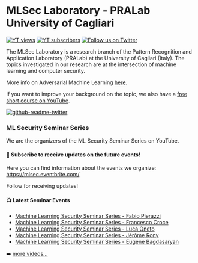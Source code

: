 # MLSec Laboratory - PRALab University of Cagliari

 [![YT views](https://img.shields.io/youtube/channel/views/UCfLweXOMiUVt0VUfBax1cRw?style=for-the-badge)](https://www.youtube.com/channel/UCfLweXOMiUVt0VUfBax1cRw?sub_confirmation=1)
 [![YT subscribers](https://img.shields.io/youtube/channel/subscribers/UCfLweXOMiUVt0VUfBax1cRw?style=for-the-badge)](https://www.youtube.com/channel/UCfLweXOMiUVt0VUfBax1cRw?sub_confirmation=1)
 [![Follow us on Twitter](https://img.shields.io/twitter/follow/mlsec_lab?color=blue&style=for-the-badge)](https://twitter.com/mlsec_lab)

The MLSec Laboratory is a research branch of the Pattern Recognition and Application Laboratory (PRALab) at the University of Cagliari (Italy). 
The topics investigated in our research are at the intersection of machine learning and computer security.

More info on Adversarial Machine Learning [here](http://pralab.diee.unica.it/en/WhatIsAdversarialLearning).

If you want to improve your background on the topic, we also have a [free short course on YouTube](https://www.youtube.com/playlist?list=PLyaM1v1V1Ed_zDss3_kXlHEULSNmS0_Uz).

[![github-readme-twitter](https://github-readme-twitter.gazf.vercel.app/api?id=mlsec_lab&layout=wide)](https://twitter.com/mlsec_lab)

### ML Security Seminar Series

We are the organizers of the ML Security Seminar Series on YouTube. 

<style>
   .custom-background .github-profile-badge-name-wrapper {
    background: gray;}
   .custom-background .github-profile-badge-name {
    color: black;
    font-weight: bold;}
</style>
<div class="github-profile-badge custom-background" data-user="maurapintor" ></div>
<script src="https://cdn.jsdelivr.net/gh/Rapsssito/github-profile-badge@latest/src/widget.min.js"></script>

#### :pushpin: Subscribe to receive updates on the future events!

Here you can find information about the events we organize: https://mlsec.eventbrite.com/

Follow for receiving updates!


#### :tv: Latest Seminar Events

<!-- BLOG-POST-LIST:START -->
- [Machine Learning Security Seminar Series - Fabio Pierazzi](https://www.youtube.com/watch?v=Aa2gaL--bFw)
- [Machine Learning Security Seminar Series - Francesco Croce](https://www.youtube.com/watch?v=MrRPTB0ZmJw)
- [Machine Learning Security Seminar Series - Luca Oneto](https://www.youtube.com/watch?v=jbOCw-u8D_E)
- [Machine Learning Security Seminar Series - Jérôme Rony](https://www.youtube.com/watch?v=ItnSgpgmXMI)
- [Machine Learning Security Seminar Series - Eugene Bagdasaryan](https://www.youtube.com/watch?v=bfQ0V8Nif1Y)
<!-- BLOG-POST-LIST:END -->

 ➡️ [more videos...](https://www.youtube.com/channel/UCfLweXOMiUVt0VUfBax1cRw)
